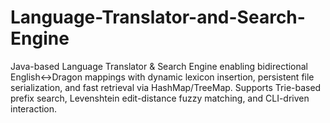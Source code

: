 # Language-Translator-and-Search-Engine
Java-based Language Translator &amp; Search Engine enabling bidirectional English↔Dragon mappings with dynamic lexicon insertion, persistent file serialization, and fast retrieval via HashMap/TreeMap. Supports Trie-based prefix search, Levenshtein edit-distance fuzzy matching, and CLI-driven interaction.
